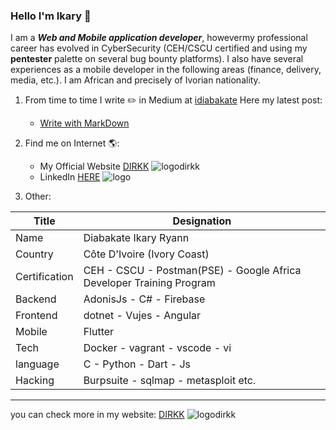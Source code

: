 ### Hello I'm Ikary 👋

I am a ***Web and Mobile application developer***, howevermy professional career has evolved in CyberSecurity (CEH/CSCU certified and using my **pentester** palette on several bug bounty platforms). I also have several experiences as a mobile developer in the following areas (finance, delivery, media, etc.). I am African and precisely of Ivorian nationality.

1. From time to time I write ✏️ in Medium at [idiabakate](https://medium.com/@idiabakate) Here my latest post:

	* [Write with MarkDown](https://medium.com/@idiabakate/ecrire-avec-markdown-f1d24fd2f60e)

2. Find me on Internet 🌎:

	* My Official Website [DIRKK](https//:dirkk.ci) ![logodirkk](https://cv-terminal.cv.dirkk.ci/favicon-16x16.90305a27.png)
	* LinkedIn [HERE](https://ci.linkedin.com/in/ikary-ryann-kouadio-kamory-diabakate-789321142) ![logo](https://static-exp2.licdn.com/sc/h/al2o9zrvru7aqj8e1x2rzsrca)


3. Other:

|Title | Designation|
|------|------------
|Name | Diabakate Ikary Ryann|
|Country | Côte D'Ivoire (Ivory Coast)|
|Certification| CEH - CSCU - Postman(PSE) - Google Africa Developer Training Program|
|Backend | AdonisJs - C# - Firebase|
|Frontend | dotnet - Vujes - Angular|
|Mobile | Flutter|
|Tech | Docker - vagrant - vscode - vi|
|language| C - Python - Dart - Js |
|Hacking | Burpsuite - sqlmap - metasploit etc.|
------------------------------------------------

you can check more in my website: [DIRKK](https//:dirkk.ci) ![logodirkk](https://cv-terminal.cv.dirkk.ci/favicon-16x16.90305a27.png)

<!--
**Hegeldirkk/Hegeldirkk** is a ✨ _special_ ✨ repository because its `README.md` (this file) appears on your GitHub profile.

Here are some ideas to get you started:

- 🔭 I’m currently working on ...
- 🌱 I’m currently learning ...
- 👯 I’m looking to collaborate on ...
- 🤔 I’m looking for help with ...
- 💬 Ask me about ...
- 📫 How to reach me: ...
- 😄 Pronouns: ...
- ⚡ Fun fact: ...
-->
